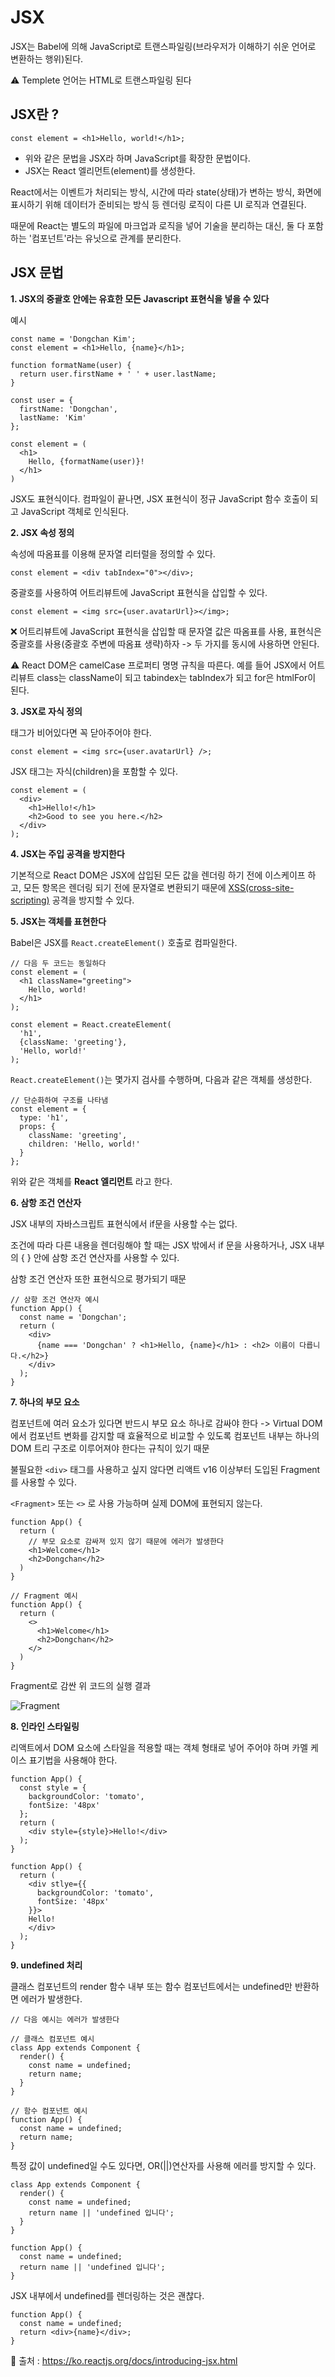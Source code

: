 # JSX

JSX는 Babel에 의해 JavaScript로 트랜스파일링(브라우저가 이해하기 쉬운 언어로 변환하는 행위)된다.

⚠ Templete 언어는 HTML로 트랜스파일링 된다

## JSX란 ?

```JSX
const element = <h1>Hello, world!</h1>;
```

- 위와 같은 문법을 JSX라 하며 JavaScript를 확장한 문법이다.
- JSX는 React 엘리먼트(element)를 생성한다.

React에서는 이벤트가 처리되는 방식, 시간에 따라 state(상태)가 변하는 방식, 화면에 표시하기 위해 데이터가 준비되는 방식 등 렌더링 로직이 다른 UI 로직과 연결된다.

때문에 React는 별도의 파일에 마크업과 로직을 넣어 기술을 분리하는 대신, 둘 다 포함하는 '컴포넌트'라는 유닛으로 관계를 분리한다.

## JSX 문법

**1. JSX의 중괄호 안에는 유효한 모든 Javascript 표현식을 넣을 수 있다**

예시

```JSX
const name = 'Dongchan Kim';
const element = <h1>Hello, {name}</h1>;
```

```JSX
function formatName(user) {
  return user.firstName + ' ' + user.lastName;
}

const user = {
  firstName: 'Dongchan',
  lastName: 'Kim'
};

const element = (
  <h1>
    Hello, {formatName(user)}!
  </h1>
)
```

JSX도 표현식이다. 컴파일이 끝나면, JSX 표현식이 정규 JavaScript 함수 호출이 되고 JavaScript 객체로 인식된다.

**2. JSX 속성 정의**

속성에 따옴표를 이용해 문자열 리터럴을 정의할 수 있다.

```JSX
const element = <div tabIndex="0"></div>;
```

중괄호를 사용하여 어트리뷰트에 JavaScript 표현식을 삽입할 수 있다.

```JSX
const element = <img src={user.avatarUrl}></img>;
```

❌ 어트리뷰트에 JavaScript 표현식을 삽입할 때 문자열 값은 따옴표를 사용, 표현식은 중괄호를 사용(중괄호 주변에 따옴표 생략)하자 -> 두 가지를 동시에 사용하면 안된다.

⚠ React DOM은 camelCase 프로퍼티 명명 규칙을 따른다. 예를 들어 JSX에서 어트리뷰트 class는 className이 되고 tabindex는 tabIndex가 되고 for은 htmlFor이 된다.

**3. JSX로 자식 정의**

태그가 비어있다면 꼭 닫아주어야 한다.

```JSX
const element = <img src={user.avatarUrl} />;
```

JSX 태그는 자식(children)을 포함할 수 있다.

```JSX
const element = (
  <div>
    <h1>Hello!</h1>
    <h2>Good to see you here.</h2>
  </div>
);
```

**4. JSX는 주입 공격을 방지한다**

기본적으로 React DOM은 JSX에 삽입된 모든 값을 렌더링 하기 전에 이스케이프 하고, 모든 항목은 렌더링 되기 전에 문자열로 변환되기 때문에 [XSS(cross-site-scripting)](https://ko.wikipedia.org/wiki/%EC%82%AC%EC%9D%B4%ED%8A%B8_%EA%B0%84_%EC%8A%A4%ED%81%AC%EB%A6%BD%ED%8C%85) 공격을 방지할 수 있다.

**5. JSX는 객체를 표현한다**

Babel은 JSX를 `React.createElement()` 호출로 컴파일한다.

```JSX
// 다음 두 코드는 동일하다
const element = (
  <h1 className="greeting">
    Hello, world!
  </h1>
);

const element = React.createElement(
  'h1',
  {className: 'greeting'},
  'Hello, world!'
);
```

`React.createElement()`는 몇가지 검사를 수행하며, 다음과 같은 객체를 생성한다.

```JSX
// 단순화하여 구조를 나타냄
const element = {
  type: 'h1',
  props: {
    className: 'greeting',
    children: 'Hello, world!'
  }
};
```

위와 같은 객체를 **React 엘리먼트** 라고 한다.

**6. 삼항 조건 연산자**

JSX 내부의 자바스크립트 표현식에서 if문을 사용할 수는 없다.

조건에 따라 다른 내용을 렌더링해야 할 때는 JSX 밖에서 if 문을 사용하거나, JSX 내부의 { } 안에 삼항 조건 연산자를 사용할 수 있다.

삼항 조건 연산자 또한 표현식으로 평가되기 때문

```JSX
// 삼항 조건 연산자 예시
function App() {
  const name = 'Dongchan';
  return (
    <div>
      {name === 'Dongchan' ? <h1>Hello, {name}</h1> : <h2> 이름이 다릅니다.</h2>}
    </div>
  );
}
```

**7. 하나의 부모 요소**

컴포넌트에 여러 요소가 있다면 반드시 부모 요소 하나로 감싸야 한다 -> Virtual DOM에서 컴포넌트 변화를 감지할 때 효율적으로 비교할 수 있도록 컴포넌트 내부는 하나의 DOM 트리 구조로 이루어져야 한다는 규칙이 있기 때문

불필요한 `<div>` 태그를 사용하고 싶지 않다면 리액트 v16 이상부터 도입된 Fragment를 사용할 수 있다.

`<Fragment>` 또는 `<>` 로 사용 가능하며 실제 DOM에 표현되지 않는다.

```JSX
function App() {
  return (
    // 부모 요소로 감싸져 있지 않기 때문에 에러가 발생한다
    <h1>Welcome</h1>
    <h2>Dongchan</h2>
  )
}
```

```JSX
// Fragment 예시
function App() {
  return (
    <>
      <h1>Welcome</h1>
      <h2>Dongchan</h2>
    </>
  )
}
```

Fragment로 감싼 위 코드의 실행 결과

![Fragment](https://user-images.githubusercontent.com/67866773/102054447-c7699280-3e2c-11eb-9994-34b5ee25185b.PNG)

**8. 인라인 스타일링**

리액트에서 DOM 요소에 스타일을 적용할 때는 객체 형태로 넣어 주어야 하며 카멜 케이스 표기법을 사용해야 한다.

```JSX
function App() {
  const style = {
    backgroundColor: 'tomato',
    fontSize: '48px'
  };
  return (
    <div style={style}>Hello!</div>
  );
}
```

```JSX
function App() {
  return (
    <div stlye={{
      backgroundColor: 'tomato',
      fontSize: '48px'
    }}>
    Hello!
    </div>
  );
}
```

**9. undefined 처리**

클래스 컴포넌트의 render 함수 내부 또는 함수 컴포넌트에서는 undefined만 반환하면 에러가 발생한다.

```JSX
// 다음 예시는 에러가 발생한다

// 클래스 컴포넌트 예시
class App extends Component {
  render() {
    const name = undefined;
    return name;
  }
}

// 함수 컴포넌트 예시
function App() {
  const name = undefined;
  return name;
}
```

특정 값이 undefined일 수도 있다면, OR(||)연산자를 사용해 에러를 방지할 수 있다.

```JSX
class App extends Component {
  render() {
    const name = undefined;
    return name || 'undefined 입니다';
  }
}

function App() {
  const name = undefined;
  return name || 'undefined 입니다';
}
```

JSX 내부에서 undefined를 렌더링하는 것은 괜찮다.

```JSX
function App() {
  const name = undefined;
  return <div>{name}</div>;
}
```

🎯 출처 : https://ko.reactjs.org/docs/introducing-jsx.html
